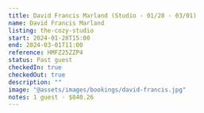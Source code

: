 ```yaml
---
title: David Francis Marland (Studio - 01/28 - 03/01)
name: David Francis Marland
listing: the-cozy-studio
start: 2024-01-28T15:00
end: 2024-03-01T11:00
reference: HMFZ25ZZP4
status: Past guest
checkedIn: true
checkedOut: true
description: ""
image: "@assets/images/bookings/david-francis.jpg"
notes: 1 guest · $840.26
---
```

